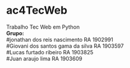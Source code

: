 # ac4TecWeb
Trabalho Tec Web em Python
<br>
<b>Grupo:</b>
<br>
#jonathan dos reis nascimento      RA 1902991
<br>
#Giovani dos santos gama da silva  RA 1903597
<br>
#Lucas furtado ribeiro             RA 1903825
<br>
#Juan araujo lima                  RA 1903609
